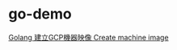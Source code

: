 # go-demo
[Golang 建立GCP機器映像 Create machine image](https://matthung0807.blogspot.com/2024/02/go-create-gcp-compute-machine-image.html)
